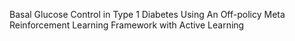 Basal Glucose Control in Type 1 Diabetes Using An Off-policy Meta Reinforcement Learning Framework with Active Learning
